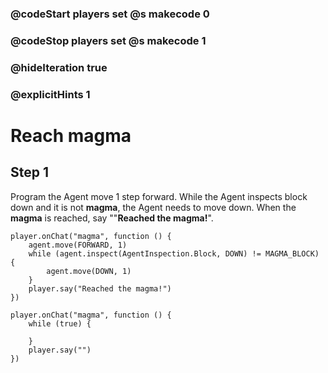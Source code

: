 ### @codeStart players set @s makecode 0
### @codeStop players set @s makecode 1

### @hideIteration true 
### @explicitHints 1


# Reach magma

## Step 1
Program the Agent move 1 step forward. While the Agent inspects block down and it is not **magma**, the Agent needs to move down. When the **magma** is reached, say ""**Reached the magma!**". 


```ghost
player.onChat("magma", function () {
    agent.move(FORWARD, 1)
    while (agent.inspect(AgentInspection.Block, DOWN) != MAGMA_BLOCK) {
        agent.move(DOWN, 1)
    }
    player.say("Reached the magma!")
})
```

```template
player.onChat("magma", function () {
    while (true) {
    	
    }
    player.say("")
})
```